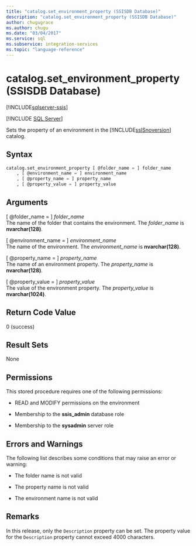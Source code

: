 ```yaml
---
title: "catalog.set_environment_property (SSISDB Database)"
description: "catalog.set_environment_property (SSISDB Database)"
author: chugugrace
ms.author: chugu
ms.date: "03/04/2017"
ms.service: sql
ms.subservice: integration-services
ms.topic: "language-reference"
---
```

# catalog.set_environment_property (SSISDB Database)

[!INCLUDE[sqlserver-ssis](../../includes/applies-to-version/sqlserver-ssis.md)]


[!INCLUDE [SQL Server](../../includes/applies-to-version/sqlserver.md)]

  Sets the property of an environment in the [!INCLUDE[ssISnoversion](../../includes/ssisnoversion-md.md)] catalog.  
  
## Syntax  
  
```sql  
catalog.set_environment_property [ @folder_name = ] folder_name  
    , [ @environment_name = ] environment_name  
    , [ @property_name = ] property_name  
    , [ @property_value = ] property_value  
```  
  
## Arguments  
 [ @folder_name = ] *folder_name*  
 The name of the folder that contains the environment. The *folder_name* is **nvarchar(128)**.  
  
 [ @environment_name = ] *environment_name*  
 The name of the environment. The *environment_name* is **nvarchar(128)**.  
  
 [ @property_name = ] *property_name*  
 The name of an environment property. The *property_name* is **nvarchar(128)**.  
  
 [ @property_value = ] *property_value*  
 The value of the environment property. The *property_value* is **nvarchar(1024)**.  
  
## Return Code Value  
 0 (success)  
  
## Result Sets  
 None  
  
## Permissions  
 This stored procedure requires one of the following permissions:  
  
-   READ and MODIFY permissions on the environment  
  
-   Membership to the **ssis_admin** database role  
  
-   Membership to the **sysadmin** server role  
  
## Errors and Warnings  
 The following list describes some conditions that may raise an error or warning:  
  
-   The folder name is not valid  
  
-   The property name is not valid  
  
-   The environment name is not valid  
  
## Remarks  
 In this release, only the `Description` property can be set. The property value for the `Description` property cannot exceed 4000 characters.  
  
  

